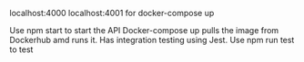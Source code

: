 
localhost:4000
localhost:4001 for docker-compose up

Use npm start to start the API
Docker-compose up pulls the image from Dockerhub amd runs it.
Has integration testing using Jest. Use npm run test to test

